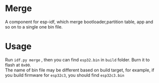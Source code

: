 # Merge
A component for esp-idf, which merge bootloader,partition table, app and so on to a single one bin file.
# Usage
Run `idf.py merge` , then you can find `esp32.bin` in `build` folder. Burn it to flash at `0x00`.  
The name of bin file may be different based on build target, for example, if you build  firmware for `esp32c3`, you should find `esp32c3.bin`
